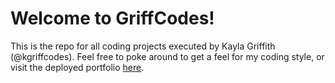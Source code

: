 # Welcome to GriffCodes!

This is the repo for all coding projects executed by Kayla Griffith (@kgriffcodes). Feel free to poke around to get a feel for my coding style, or visit the deployed portfolio [here](https://www.griffcodes.com "Take me there!").
